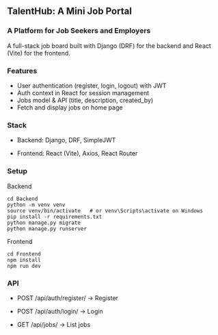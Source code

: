## TalentHub: A Mini Job Portal
### A Platform for Job Seekers and Employers
A full-stack job board built with Django (DRF) for the backend and React (Vite) for the frontend.
### Features

- User authentication (register, login, logout) with JWT
- Auth context in React for session management
- Jobs model & API (title, description, created_by)
- Fetch and display jobs on home page

### Stack

- Backend: Django, DRF, SimpleJWT

- Frontend: React (Vite), Axios, React Router

### Setup
Backend
```
cd Backend
python -m venv venv
source venv/bin/activate   # or venv\Scripts\activate on Windows
pip install -r requirements.txt
python manage.py migrate
python manage.py runserver
```

Frontend
```
cd Frontend
npm install
npm run dev
```
### API

- POST /api/auth/register/ → Register

- POST /api/auth/login/ → Login

- GET /api/jobs/ → List jobs





